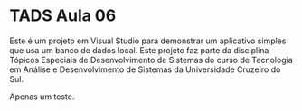 # TADS Aula 06
Este é um projeto em Visual Studio para demonstrar um aplicativo simples que usa um banco de dados local.
Este projeto faz parte da disciplina Tópicos Especiais de Desenvolvimento de Sistemas do curso de Tecnologia em Análise e Desenvolvimento de Sistemas da Universidade Cruzeiro do Sul.

Apenas um teste.
